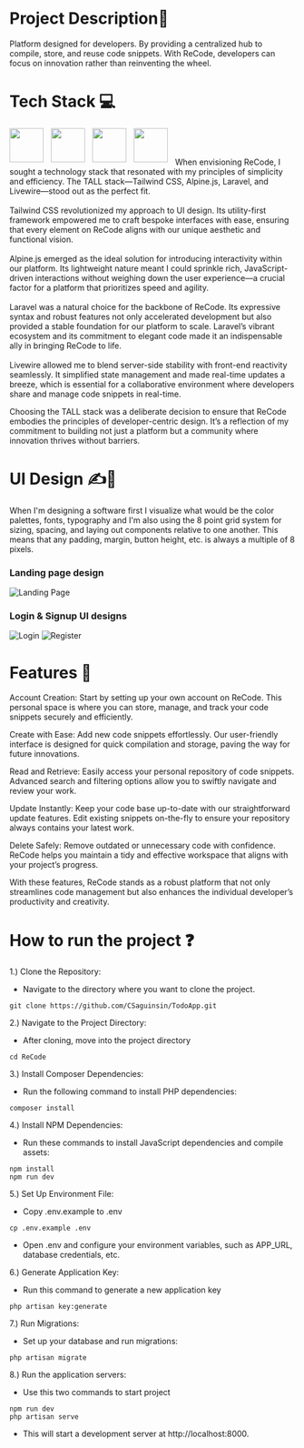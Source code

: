 # Project Description📜
Platform designed for developers. By providing a centralized hub to compile, store, and reuse code snippets. With ReCode, developers can focus on innovation rather than reinventing the wheel.

# Tech Stack 💻
<img align="left" width="60px" height="60px" style="padding-right:10px;" src="https://cdn.jsdelivr.net/gh/devicons/devicon@latest/icons/tailwindcss/tailwindcss-original.svg" />
<img align="left" width="60px" height="60px" style="padding-right:10px;" src="https://cdn.jsdelivr.net/gh/devicons/devicon@latest/icons/alpinejs/alpinejs-original.svg" />
<img align="left" width="60px" height="60px" style="padding-right:10px;"  src="https://cdn.jsdelivr.net/gh/devicons/devicon@latest/icons/laravel/laravel-original.svg" />
<img align="left" width="60px" height="60px" style="padding-right:10px;"  src="https://cdn.jsdelivr.net/gh/devicons/devicon@latest/icons/livewire/livewire-original.svg" />
<br />
<br />
<br />
When envisioning ReCode, I sought a technology stack that resonated with my principles of simplicity and efficiency. The TALL stack—Tailwind CSS, Alpine.js, Laravel, and Livewire—stood out as the perfect fit.
<br></br>
Tailwind CSS revolutionized my approach to UI design. Its utility-first framework empowered me to craft bespoke interfaces with ease, ensuring that every element on ReCode aligns with our unique aesthetic and functional vision.
<br></br>
Alpine.js emerged as the ideal solution for introducing interactivity within our platform. Its lightweight nature meant I could sprinkle rich, JavaScript-driven interactions without weighing down the user experience—a crucial factor for a platform that prioritizes speed and agility.
<br></br>
Laravel was a natural choice for the backbone of ReCode. Its expressive syntax and robust features not only accelerated development but also provided a stable foundation for our platform to scale. Laravel’s vibrant ecosystem and its commitment to elegant code made it an indispensable ally in bringing ReCode to life.
<br></br>
Livewire allowed me to blend server-side stability with front-end reactivity seamlessly. It simplified state management and made real-time updates a breeze, which is essential for a collaborative environment where developers share and manage code snippets in real-time.

Choosing the TALL stack was a deliberate decision to ensure that ReCode embodies the principles of developer-centric design. It’s a reflection of my commitment to building not just a platform but a community where innovation thrives without barriers.

# UI Design ✍🎨
When I'm designing a software first I visualize what would be the color palettes, fonts, typography and I'm also using the 8 point grid system for sizing, spacing, and laying out components relative to one another. This means that any padding, margin, button height, etc. is always a multiple of 8 pixels.
### Landing page design
![Landing Page](https://github.com/CSaguinsin/ReCode/assets/123741242/6216b6b7-cf1e-406e-8610-63fe5023635a)

### Login & Signup UI designs
![Login](https://github.com/CSaguinsin/ReCode/assets/123741242/936c0245-3ab1-4700-a51c-aa07db4df871)
![Register](https://github.com/CSaguinsin/ReCode/assets/123741242/ac27d945-b1bf-4033-9f0d-c9376bfd5fd3)

# Features 🎯
Account Creation: Start by setting up your own account on ReCode. This personal space is where you can store, manage, and track your code snippets securely and efficiently.

Create with Ease: Add new code snippets effortlessly. Our user-friendly interface is designed for quick compilation and storage, paving the way for future innovations.

Read and Retrieve: Easily access your personal repository of code snippets. Advanced search and filtering options allow you to swiftly navigate and review your work.

Update Instantly: Keep your code base up-to-date with our straightforward update features. Edit existing snippets on-the-fly to ensure your repository always contains your latest work.

Delete Safely: Remove outdated or unnecessary code with confidence. ReCode helps you maintain a tidy and effective workspace that aligns with your project’s progress.

With these features, ReCode stands as a robust platform that not only streamlines code management but also enhances the individual developer’s productivity and creativity.

# How to run the project ❓
1.) Clone the Repository:
   - Navigate to the directory where you want to clone the project.
 ```
git clone https://github.com/CSaguinsin/TodoApp.git
```
2.) Navigate to the Project Directory:
   - After cloning, move into the project directory
 ```
cd ReCode
```

3.) Install Composer Dependencies:
   - Run the following command to install PHP dependencies:
 ```
composer install
```

4.) Install NPM Dependencies:
   - Run these commands to install JavaScript dependencies and compile assets:
 ```
npm install
npm run dev
```

5.) Set Up Environment File:
   - Copy .env.example to .env
 ```
cp .env.example .env
```
   - Open .env and configure your environment variables, such as APP_URL, database credentials, etc.

6.) Generate Application Key:
   - Run this command to generate a new application key
 ```
php artisan key:generate
```

7.) Run Migrations:
   - Set up your database and run migrations:
 ```
php artisan migrate
```

8.) Run the application servers:
   - Use this two commands to start project
 ```
npm run dev
php artisan serve
```
  - This will start a development server at http://localhost:8000.
